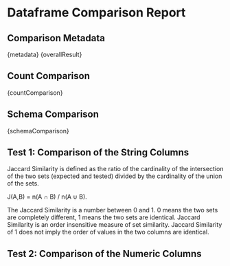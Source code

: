 # Dataframe Comparison Report

## Comparison Metadata
{metadata}
{overallResult}


## Count Comparison
{countComparison}

## Schema Comparison
{schemaComparison}

## Test 1: Comparison of the String Columns
Jaccard Similarity is defined as the ratio of the cardinality of the intersection of the two sets (expected and tested) divided by the cardinality of the union of the sets. 

J(A,B) = n(A ∩ B) / n(A ∪ B).

The Jaccard Similarity is a number between 0 and 1. 0 means the two sets are completely different, 1 means the two sets are identical. Jaccard Similarity is an order insensitive measure of set similarity. Jaccard Similarity of 1 does not imply the order of values in the two columns are identical.

## Test 2: Comparison of the Numeric Columns





